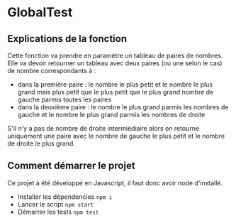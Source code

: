 # GlobalTest

## Explications de la fonction

Cette fonction va prendre en paramètre un tableau de paires de nombres. Elle va devoir retourner un tableau avec deux paires (ou une selon le cas) de nombre correspondants à :

- dans la première paire : le nombre le plus petit et le nombre le plus grand mais plus petit que le plus petit que le plus grand nombre de gauche parmis toutes les paires
- dans la deuxième paire : le nombre le plus grand parmis les nombres de gauche et le nombre le plus grand parmis les nombres de droite

S'il n'y a pas de nombre de droite intermiédiaire alors on retourne uniquement une paire avec le nombre de gauche le plus petit et le nombre de droite le plus grand.

## Comment démarrer le projet

Ce projet à été développé en Javascript, il faut donc avoir node d'installé.

- Installer les dépendencies `npm i`
- Lancer le script `npm start`
- Démarrer les tests `npm test`
